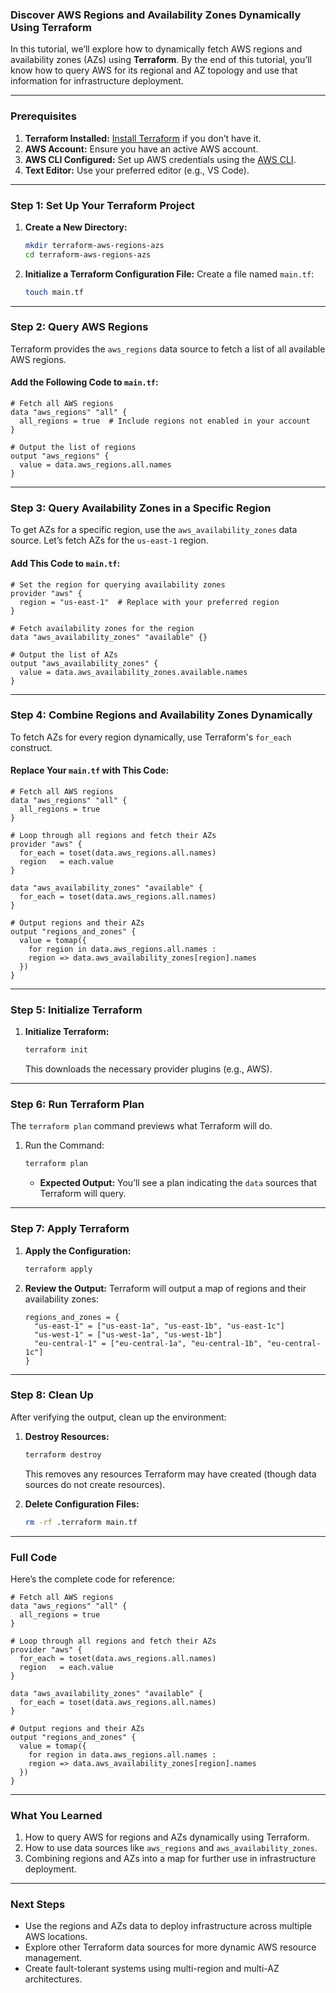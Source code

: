 ### **Discover AWS Regions and Availability Zones Dynamically Using Terraform**

In this tutorial, we’ll explore how to dynamically fetch AWS regions and availability zones (AZs) using **Terraform**. By the end of this tutorial, you’ll know how to query AWS for its regional and AZ topology and use that information for infrastructure deployment.

---

### **Prerequisites**
1. **Terraform Installed:** [Install Terraform](https://developer.hashicorp.com/terraform/tutorials/aws-get-started/install-cli) if you don’t have it.
2. **AWS Account:** Ensure you have an active AWS account.
3. **AWS CLI Configured:** Set up AWS credentials using the [AWS CLI](https://docs.aws.amazon.com/cli/latest/userguide/cli-configure-quickstart.html).
4. **Text Editor:** Use your preferred editor (e.g., VS Code).

---

### **Step 1: Set Up Your Terraform Project**

1. **Create a New Directory:**
   ```bash
   mkdir terraform-aws-regions-azs
   cd terraform-aws-regions-azs
   ```

2. **Initialize a Terraform Configuration File:**
   Create a file named `main.tf`:
   ```bash
   touch main.tf
   ```

---

### **Step 2: Query AWS Regions**

Terraform provides the `aws_regions` data source to fetch a list of all available AWS regions.

#### Add the Following Code to `main.tf`:
```hcl
# Fetch all AWS regions
data "aws_regions" "all" {
  all_regions = true  # Include regions not enabled in your account
}

# Output the list of regions
output "aws_regions" {
  value = data.aws_regions.all.names
}
```

---

### **Step 3: Query Availability Zones in a Specific Region**

To get AZs for a specific region, use the `aws_availability_zones` data source. Let’s fetch AZs for the `us-east-1` region.

#### Add This Code to `main.tf`:
```hcl
# Set the region for querying availability zones
provider "aws" {
  region = "us-east-1"  # Replace with your preferred region
}

# Fetch availability zones for the region
data "aws_availability_zones" "available" {}

# Output the list of AZs
output "aws_availability_zones" {
  value = data.aws_availability_zones.available.names
}
```

---

### **Step 4: Combine Regions and Availability Zones Dynamically**

To fetch AZs for every region dynamically, use Terraform's `for_each` construct.

#### Replace Your `main.tf` with This Code:
```hcl
# Fetch all AWS regions
data "aws_regions" "all" {
  all_regions = true
}

# Loop through all regions and fetch their AZs
provider "aws" {
  for_each = toset(data.aws_regions.all.names)
  region   = each.value
}

data "aws_availability_zones" "available" {
  for_each = toset(data.aws_regions.all.names)
}

# Output regions and their AZs
output "regions_and_zones" {
  value = tomap({
    for region in data.aws_regions.all.names :
    region => data.aws_availability_zones[region].names
  })
}
```

---

### **Step 5: Initialize Terraform**

1. **Initialize Terraform:**
   ```bash
   terraform init
   ```

   This downloads the necessary provider plugins (e.g., AWS).

---

### **Step 6: Run Terraform Plan**

The `terraform plan` command previews what Terraform will do.

1. Run the Command:
   ```bash
   terraform plan
   ```

   - **Expected Output:**
     You’ll see a plan indicating the `data` sources that Terraform will query.

---

### **Step 7: Apply Terraform**

1. **Apply the Configuration:**
   ```bash
   terraform apply
   ```

2. **Review the Output:**
   Terraform will output a map of regions and their availability zones:
   ```plaintext
   regions_and_zones = {
     "us-east-1" = ["us-east-1a", "us-east-1b", "us-east-1c"]
     "us-west-1" = ["us-west-1a", "us-west-1b"]
     "eu-central-1" = ["eu-central-1a", "eu-central-1b", "eu-central-1c"]
   }
   ```

---

### **Step 8: Clean Up**

After verifying the output, clean up the environment:

1. **Destroy Resources:**
   ```bash
   terraform destroy
   ```

   This removes any resources Terraform may have created (though data sources do not create resources).

2. **Delete Configuration Files:**
   ```bash
   rm -rf .terraform main.tf
   ```

---

### **Full Code**

Here’s the complete code for reference:

```hcl
# Fetch all AWS regions
data "aws_regions" "all" {
  all_regions = true
}

# Loop through all regions and fetch their AZs
provider "aws" {
  for_each = toset(data.aws_regions.all.names)
  region   = each.value
}

data "aws_availability_zones" "available" {
  for_each = toset(data.aws_regions.all.names)
}

# Output regions and their AZs
output "regions_and_zones" {
  value = tomap({
    for region in data.aws_regions.all.names :
    region => data.aws_availability_zones[region].names
  })
}
```

---

### **What You Learned**
1. How to query AWS for regions and AZs dynamically using Terraform.
2. How to use data sources like `aws_regions` and `aws_availability_zones`.
3. Combining regions and AZs into a map for further use in infrastructure deployment.

---

### **Next Steps**
- Use the regions and AZs data to deploy infrastructure across multiple AWS locations.
- Explore other Terraform data sources for more dynamic AWS resource management.
- Create fault-tolerant systems using multi-region and multi-AZ architectures.

